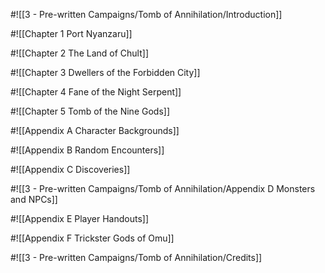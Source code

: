 #![[3 - Pre-written Campaigns/Tomb of Annihilation/Introduction]]

#![[Chapter 1 Port Nyanzaru]]

#![[Chapter 2 The Land of Chult]]

#![[Chapter 3 Dwellers of the Forbidden City]]

#![[Chapter 4 Fane of the Night Serpent]]

#![[Chapter 5 Tomb of the Nine Gods]]

#![[Appendix A Character Backgrounds]]

#![[Appendix B Random Encounters]]

#![[Appendix C Discoveries]]

#![[3 - Pre-written Campaigns/Tomb of Annihilation/Appendix D Monsters and NPCs]]

#![[Appendix E Player Handouts]]

#![[Appendix F Trickster Gods of Omu]]

#![[3 - Pre-written Campaigns/Tomb of Annihilation/Credits]]
